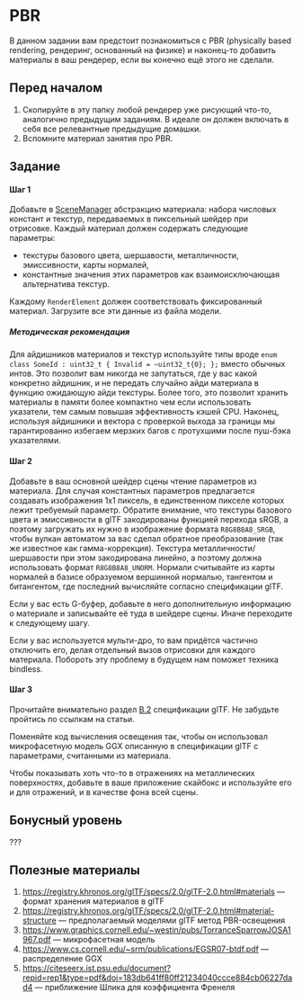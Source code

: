 # PBR

В данном задании вам предстоит познакомиться с PBR (physically based rendering, рендеринг, основанный на физике) и наконец-то добавить материалы в ваш рендерер, если вы конечно ещё этого не сделали.

## Перед началом

1. Скопируйте в эту папку любой рендерер уже рисующий что-то, аналогично предыдущим заданиям.
   В идеале он должен включать в себя все релевантные предыдущие домашки.
2. Вспомните материал занятия про PBR.


## Задание

#### Шаг 1

Добавьте в [SceneManager](/common/scene/SceneManager.hpp) абстракцию материала: набора числовых констант и текстур, передаваемых в пиксельный шейдер при отрисовке.
Каждый материал должен содержать следующие параметры:

- текстуры базового цвета, шершавости, металличности, эмиссивности, карты нормалей,
- константные значения этих параметров как взаимоисключающая альтернатива текстур.

Каждому `RenderElement` должен соответствовать фиксированный материал.
Загрузите все эти данные из файла модели.

##### Методическая рекомендация

Для айдишников материалов и текстур используйте типы вроде `enum class SomeId : uint32_t { Invalid = ~uint32_t{0}; };` вместо обычных интов.
Это позволит вам никогда не запутаться, где у вас какой конкретно айдишник, и не передать случайно айди материала в функцию ожидающую айди текстуры.
Более того, это позволит хранить материалы в памяти более компактно чем если использовать указатели, тем самым повышая эффективность кэшей CPU.
Наконец, используя айдишники и вектора с проверкой выхода за границы мы гарантированно избегаем мерзких багов с протухшими после пуш-бэка указателями.

#### Шаг 2

Добавьте в ваш основной шейдер сцены чтение параметров из материала.
Для случая константных параметров предлагается создавать изображения 1x1 пиксель, в единственном пикселе которых лежит требуемый параметр.
Обратите внимание, что текстуры базового цвета и эмиссивности в glTF закодированы функцией перехода sRGB, а поэтому загружать их нужно в изображение формата `R8G8B8A8_SRGB`, чтобы вулкан автоматом за вас сделал обратное преобразование (так же известное как гамма-коррекция).
Текстура металличности/шершавости при этом закодирована линейно, а поэтому должна использовать формат `R8G8B8A8_UNORM`.
Нормали считывайте из карты нормалей в базисе образуемом вершинной нормалью, тангентом и битангентом, где последний вычисляйте согласно спецификации glTF.

Если у вас есть G-буфер, добавьте в него дополнительную информацию о материале и записывайте её туда в шейдере сцены.
Иначе переходите к следующему шагу.

Если у вас используется мульти-дро, то вам придётся частично отключить его, делая отдельный вызов отрисовки для каждого материала.
Побороть эту проблему в будущем нам поможет техника bindless.

#### Шаг 3

Прочитайте внимательно раздел [B.2](https://registry.khronos.org/glTF/specs/2.0/glTF-2.0.html#material-structure) спецификации glTF.
Не забудьте пройтись по ссылкам на статьи.

Поменяйте код вычисления освещения так, чтобы он использовал микрофасетную модель GGX описанную в спецификации glTF с параметрами, считанными из материала.

Чтобы показывать хоть что-то в отражениях на металлических поверхностях, добавьте в ваше приложение скайбокс и используйте его и для отражений, и в качестве фона всей сцены.

## Бонусный уровень

???

## Полезные материалы

1. https://registry.khronos.org/glTF/specs/2.0/glTF-2.0.html#materials &mdash; формат хранения материалов в glTF
2. https://registry.khronos.org/glTF/specs/2.0/glTF-2.0.html#material-structure &mdash; предполагаемый моделями glTF метод PBR-освещения
3. https://www.graphics.cornell.edu/~westin/pubs/TorranceSparrowJOSA1967.pdf &mdash; микрофасетная модель
4. https://www.cs.cornell.edu/~srm/publications/EGSR07-btdf.pdf &mdash; распределение GGX
5. https://citeseerx.ist.psu.edu/document?repid=rep1&type=pdf&doi=183db641ff80ff21234040ccce884cb06227dad4 &mdash; приближение Шлика для коэффициента Френеля
